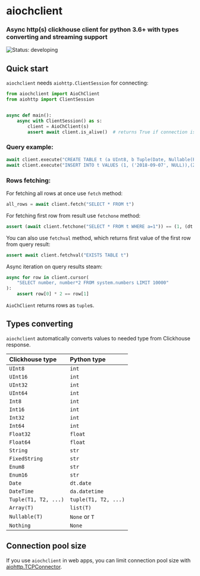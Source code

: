 # aiochclient
### Async http(s) clickhouse client for python 3.6+ with types converting and streaming support

![Status: developing](https://img.shields.io/badge/status-developing-red.svg) 


## Quick start

`aiochclient` needs `aiohttp.ClientSession` for connecting:

```python
from aiochclient import AioChClient
from aiohttp import ClientSession


async def main():
    async with ClientSession() as s:
        client = AioChClient(s)
        assert await client.is_alive()  # returns True if connection is Ok

```
### Query example:
```python
await client.execute("CREATE TABLE t (a UInt8, b Tuple(Date, Nullable(Float32))) ENGINE = Memory")
await client.execute("INSERT INTO t VALUES (1, ('2018-09-07', NULL)),(2, ('2018-09-08', 3.14))")
```
### Rows fetching:
For fetching all rows at once use `fetch` method:
```python
all_rows = await client.fetch("SELECT * FROM t")
```
For fetching first row from result use `fetchone` method:
```python
assert (await client.fetchone("SELECT * FROM t WHERE a=1")) == (1, (dt.date(2018, 9, 7), None))
```
You can also use `fetchval` method, which returns 
first value of the first row from query result:
```python
assert await client.fetchval("EXISTS TABLE t")
```
Async iteration on query results steam:
```python
async for row in client.cursor(
    "SELECT number, number*2 FROM system.numbers LIMIT 10000"
):
    assert row[0] * 2 == row[1]
```
`AioChClient` returns rows as `tuple`s.

## Types converting

`aiochclient` automatically converts values to needed type from Clickhouse response.

| Clickhouse type | Python type |
|:----------------|:------------|
| `UInt8` | `int` |
| `UInt16` | `int` |
| `UInt32` | `int` |
| `UInt64` | `int` |
| `Int8` | `int` |
| `Int16` | `int` |
| `Int32` | `int` |
| `Int64` | `int` |
| `Float32` | `float` |
| `Float64` | `float` |
| `String` | `str` |
| `FixedString` | `str` |
| `Enum8` | `str` |
| `Enum16` | `str` |
| `Date` | `dt.date` |
| `DateTime` | `da.datetime` |
| `Tuple(T1, T2, ...)` | `tuple(T1, T2, ...)` |
| `Array(T)` | `list(T)` |
| `Nullable(T)` | `None` or `T` |
| `Nothing` | `None` |

## Connection pool size

If you use `aiochclient` in web apps, you can limit connection pool size with 
[aiohttp.TCPConnector](https://docs.aiohttp.org/en/stable/client_advanced.html#limiting-connection-pool-size).
